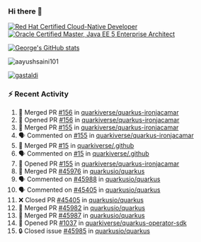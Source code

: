### Hi there 👋

<!--START_SECTION:badges-->
[![Red Hat Certified Cloud-Native Developer](https://images.credly.com/size/110x110/images/12ef4e4e-3d8d-4caf-9ab1-858c5bcb9619/image.png)](http://www.credly.com/badges/b6402e31-0894-48e6-b488-e2e551dcc809 "Red Hat Certified Cloud-Native Developer")
[![Oracle Certified Master, Java EE 5 Enterprise Architect](https://images.credly.com/size/110x110/images/1fa3549c-674c-4779-b3d6-d7d64eac2c23/Oracle-Certification-badge_OC-Master.png)](http://www.credly.com/badges/2565574e-b81d-410e-ab7d-24666ddcbe00 "Oracle Certified Master, Java EE 5 Enterprise Architect")
<!--END_SECTION:badges-->

[![George's GitHub stats](https://github-readme-stats.vercel.app/api?username=gastaldi&show=reviews,prs_merged&hide=contribs,prs&theme=transparent&show_icons=true)](https://github.com/anuraghazra/github-readme-stats)

<p align="left"> <img src="https://komarev.com/ghpvc/?username=gastaldi&label=Profile%20views&color=0e75b6&style=for-the-badge" alt="aayushsaini101" /> </p>

<p align="left"> <a href="https://github.com/ryo-ma/github-profile-trophy"><img src="https://github-profile-trophy.vercel.app/?username=gastaldi" alt="gastaldi" /></a> </p>

### :zap: Recent Activity

<!--START_SECTION:activity-->
1. 🎉 Merged PR [#156](https://github.com/quarkiverse/quarkus-ironjacamar/pull/156) in [quarkiverse/quarkus-ironjacamar](https://github.com/quarkiverse/quarkus-ironjacamar)
2. 💪 Opened PR [#156](https://github.com/quarkiverse/quarkus-ironjacamar/pull/156) in [quarkiverse/quarkus-ironjacamar](https://github.com/quarkiverse/quarkus-ironjacamar)
3. 🎉 Merged PR [#155](https://github.com/quarkiverse/quarkus-ironjacamar/pull/155) in [quarkiverse/quarkus-ironjacamar](https://github.com/quarkiverse/quarkus-ironjacamar)
4. 🗣 Commented on [#155](https://github.com/quarkiverse/quarkus-ironjacamar/pull/155#issuecomment-2631375324) in [quarkiverse/quarkus-ironjacamar](https://github.com/quarkiverse/quarkus-ironjacamar)
5. 🎉 Merged PR [#15](https://github.com/quarkiverse/.github/pull/15) in [quarkiverse/.github](https://github.com/quarkiverse/.github)
6. 🗣 Commented on [#15](https://github.com/quarkiverse/.github/pull/15#issuecomment-2631195913) in [quarkiverse/.github](https://github.com/quarkiverse/.github)
7. 💪 Opened PR [#155](https://github.com/quarkiverse/quarkus-ironjacamar/pull/155) in [quarkiverse/quarkus-ironjacamar](https://github.com/quarkiverse/quarkus-ironjacamar)
8. 🎉 Merged PR [#45976](https://github.com/quarkusio/quarkus/pull/45976) in [quarkusio/quarkus](https://github.com/quarkusio/quarkus)
9. 🗣 Commented on [#45988](https://github.com/quarkusio/quarkus/pull/45988#issuecomment-2627588704) in [quarkusio/quarkus](https://github.com/quarkusio/quarkus)
10. 🗣 Commented on [#45405](https://github.com/quarkusio/quarkus/pull/45405#issuecomment-2627323928) in [quarkusio/quarkus](https://github.com/quarkusio/quarkus)
11. ❌ Closed PR [#45405](https://github.com/quarkusio/quarkus/pull/45405) in [quarkusio/quarkus](https://github.com/quarkusio/quarkus)
12. 🎉 Merged PR [#45982](https://github.com/quarkusio/quarkus/pull/45982) in [quarkusio/quarkus](https://github.com/quarkusio/quarkus)
13. 🎉 Merged PR [#45987](https://github.com/quarkusio/quarkus/pull/45987) in [quarkusio/quarkus](https://github.com/quarkusio/quarkus)
14. 💪 Opened PR [#1037](https://github.com/quarkiverse/quarkus-operator-sdk/pull/1037) in [quarkiverse/quarkus-operator-sdk](https://github.com/quarkiverse/quarkus-operator-sdk)
15. 🔒 Closed issue [#45985](https://github.com/quarkusio/quarkus/issues/45985) in [quarkusio/quarkus](https://github.com/quarkusio/quarkus)
<!--END_SECTION:activity-->
